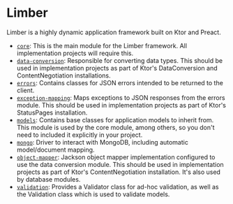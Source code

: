 # Limber

Limber is a highly dynamic application framework built on Ktor and Preact.

* [`core`](/core):
    This is the main module for the Limber framework. All implementation projects will require this.
* [`data-conversion`](/data-conversion):
    Responsible for converting data types. This should be used in implementation projects as part of
    Ktor's DataConversion and ContentNegotiation installations.
* [`errors`](/errors):
    Contains classes for JSON errors intended to be returned to the client.
* [`exception-mapping`](/exception-mapping):
    Maps exceptions to JSON responses from the errors module. This should be used in implementation
    projects as part of Ktor's StatusPages installation.
* [`models`](/models):
    Contains base classes for application models to inherit from. This module is used by the core
    module, among others, so you don't need to included it explicitly in your project.
* [`mongo`](/mongo):
    Driver to interact with MongoDB, including automatic model/document mapping.
* [`object-mapper`](/object-mapper):
    Jackson object mapper implementation configured to use the data conversion module. This should
    be used in implementation projects as part of Ktor's ContentNegotiation installation. It's also
    used by database modules.
* [`validation`](/validation):
    Provides a Validator class for ad-hoc validation, as well as the Validation class which is used
    to validate models.
